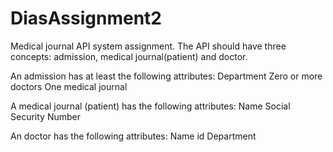 # DiasAssignment2

Medical journal API system assignment.
The API should have three concepts: admission, medical journal(patient) and doctor.

An admission has at least the following attributes:
Department
Zero or more doctors
One medical journal

A medical journal (patient) has the following attributes:
Name
Social Security Number

An doctor has the following attributes:
Name
id
Department
